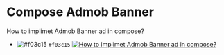 # Compose Admob Banner
How to implimet Admob Banner ad in compose?
- ![#f03c15](https://placehold.co/15x15/f03c15/f03c15.png) `#f03c15`
[![How to implimet Admob Banner ad in compose?](https://img.youtube.com/vi/vAlDqS6qj_E/0.jpg)](https://www.youtube.com/watch?v=vAlDqS6qj_E)

